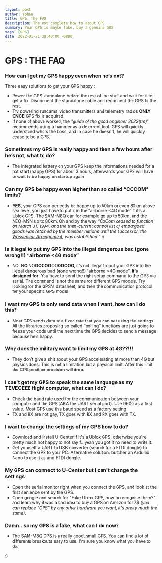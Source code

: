 ```yaml
---
layout: post
author: Yohan
title: GPS, The FAQ 
description: The not complete how to about GPS
summary: Your GPS is maybe fake, buy a genuine GOS
tags: [GPS]
date: 2022-01-21 20:40:00 -0800
---
```

# GPS : THE FAQ

### How can I get my GPS happy even when he’s not?
Three easy solutions to get your GPS happy :
-   Power the GPS standalone before the rest of the stuff and wait for it to get a fix. Disconnect the standalone cable and reconnect the GPS to the rest.
-   Try powering runcams, video transmitters and telemetry radios **ONLY ONCE** GPS fix is acquired.
- If none of above worked, the *"guide of the good engineer 2022(tm)"* recommends  using a hammer as a deterrent tool. GPS will quickly understand who's the boss, and in case he doesn't, he will quickly cease to be a GPS. 



### Sometimes my GPS is really happy and then a few hours after he’s not, what to do?

-   The integrated battery on your GPS keep the informations needed for a hot start (happy GPS) for about 3 hours, afterwards your GPS will have to wait to be happy on startup again


    
### Can my GPS be happy even higher than so called “COCOM” limits?

-   **YES**, your GPS can perfectly be happy up to 50km or even 80km above sea level, you just have to put it in the “airborne <4G mode” if it’s a Ublox GPS. The SAM-M8Q can for example go up to 50km, and the NEO-M9N up to 80km. Oh and by the way *“CoCom ceased to function on March 31, 1994, and the then-current control list of embargoed goods was retained by the member nations until the successor, the [Wassenaar Arrangement](https://en.wikipedia.org/wiki/Wassenaar_Arrangement), was established.”* :)
    


### Is it legal to put my GPS into the illegal dangerous bad (gone wrong!!) “airborne <4G mode”

-   NO. N**O** NO**OOOOO**OO**OOOOO**, it’s not illegal to put your GPS into the illegal dangerous bad (gone wrong!!) “airborne <4G mode”. **It’s designed for**. You have to send the right setup command to the GPS via serial. The command is not the same for different GPS models. Try looking for the GPS's datasheet, and then the communication protocol for your specific GPS model. 


    
### I want my GPS to only send data when I want, how can I do this?
-   Most GPS sends data at a fixed rate that you can set using the settings. All the libraries proposing so called “polling” functions are just going to freeze your code until the next time the GPS decides to send a message because he’s happy. 


   
### Why does the military want to limit my GPS at 4G??!!!

-   They don’t give a shit about your GPS accelerating at more than 4G but physics does. This is not a limitation but a physical limit. After this limit the GPS position precision will drop.



### I can't get my GPS to speak the same language as my TEVECEEE flight computer, what can I do? 

- Check the baud rate used for the communication between your computer and the GPS (AKA the UART serial port). Use 9600 as a first value. Most GPS use this baud speed as a factory setting. 
- TX and RX are not gay, TX goes with RX and RX goes with TX.



### I want to change the settings of my GPS how to do? 
- Download and install U-Center if it's a Ublox GPS, otherwise you're pretty much not happy to not say f.. yeah you got it no need to write it. 
- Get yourself a UART to USB converter (search for a FTDI dongle) to connect the GPS to your PC. Alternative solution: butcher an Arduino Nano to use it as and FTDI dongle. 



### My GPS can connect to U-Center but I can't change the settings 
- Open the serial monitor right when you connect the GPS, and look at the first sentence sent by the GPS. 
- Open google and search for "Fake Ublox GPS, how to recognise them?" and learn why it was a bad idea to buy a GPS on Amazon for 7$ *(you can replace "GPS" by any other hardware you want, it's pretty much the same)*. 



### Damn.. so my GPS is a fake, what can I do now?
- The SAM-M8Q GPS is a really good, small GPS. You can find a lot of differents breakouts easy to use. I'm sure you know what you have to do. 



:) 

